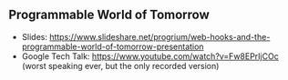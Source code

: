 ## Programmable World of Tomorrow

* Slides: https://www.slideshare.net/progrium/web-hooks-and-the-programmable-world-of-tomorrow-presentation
* Google Tech Talk: https://www.youtube.com/watch?v=Fw8EPrIjCOc (worst speaking ever, but the only recorded version)
